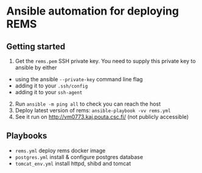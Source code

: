 # Ansible automation for deploying REMS

## Getting started

1. Get the `rems.pem` SSH private key. You need to supply this private key to ansible by either
  * using the ansible `--private-key` command line flag
  * adding it to your `.ssh/config`
  * adding it to your `ssh-agent`
2. Run `ansible -m ping all` to check you can reach the host
3. Deploy latest version of rems: `ansible-playbook -vv rems.yml`
4. See it run on <http://vm0773.kaj.pouta.csc.fi/> (not publicly accessible)

## Playbooks

- `rems.yml` deploy rems docker image
- `postgres.yml` install & configure postgres database
- `tomcat_env.yml` install httpd, shibd and tomcat
